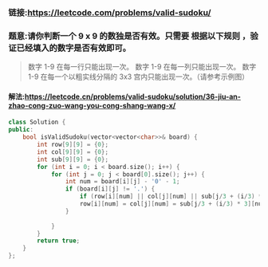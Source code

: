 ### 链接:https://leetcode.com/problems/valid-sudoku/

### 题意:请你判断一个 9 x 9 的数独是否有效。只需要 根据以下规则 ，验证已经填入的数字是否有效即可。

> 数字 1-9 在每一行只能出现一次。
> 数字 1-9 在每一列只能出现一次。
> 数字 1-9 在每一个以粗实线分隔的 3x3 宫内只能出现一次。（请参考示例图）

#### 解法:https://leetcode.cn/problems/valid-sudoku/solution/36-jiu-an-zhao-cong-zuo-wang-you-cong-shang-wang-x/

```c++
class Solution {
public:
    bool isValidSudoku(vector<vector<char>>& board) {
        int row[9][9] = {0};
        int col[9][9] = {0};
        int sub[9][9] = {0};
        for (int i = 0; i < board.size(); i++) {
            for (int j = 0; j < board[0].size(); j++) {
                int num = board[i][j] - '0' - 1;
                if (board[i][j] != '.') {                    
                    if (row[i][num] || col[j][num] || sub[j/3 + (i/3) * 3][num]) return false;
                    row[i][num] = col[j][num] = sub[j/3 + (i/3) * 3][num] = 1;
                }
                
            }           
        }
        return true;
    }
};

```

